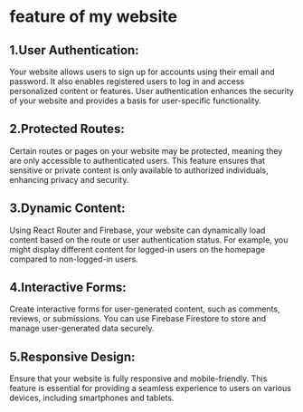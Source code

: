 # feature of my website 

## 1.User Authentication:
Your website allows users to sign up for accounts using their email and password. It also enables registered users to log in and access personalized content or features. User authentication enhances the security of your website and provides a basis for user-specific functionality.

## 2.Protected Routes: 
Certain routes or pages on your website may be protected, meaning they are only accessible to authenticated users. This feature ensures that sensitive or private content is only available to authorized individuals, enhancing privacy and security.

## 3.Dynamic Content:
Using React Router and Firebase, your website can dynamically load content based on the route or user authentication status. For example, you might display different content for logged-in users on the homepage compared to non-logged-in users.
## 4.Interactive Forms:
Create interactive forms for user-generated content, such as comments, reviews, or submissions. You can use Firebase Firestore to store and manage user-generated data securely.
## 5.Responsive Design:
Ensure that your website is fully responsive and mobile-friendly. This feature is essential for providing a seamless experience to users on various devices, including smartphones and tablets.
